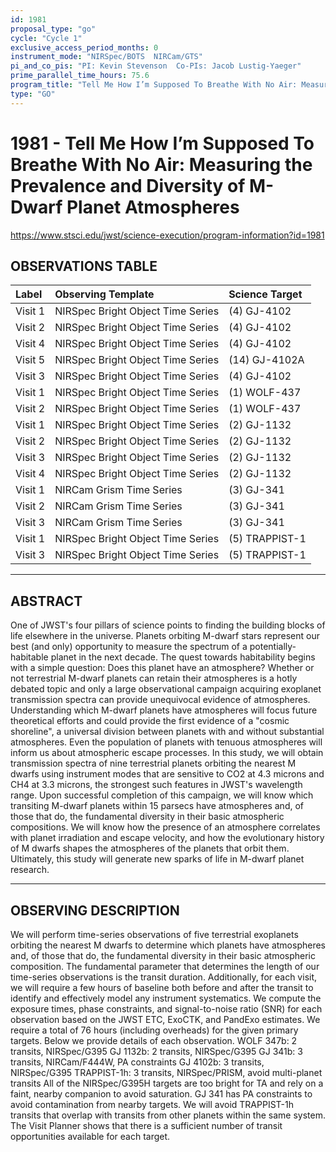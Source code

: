 ```yaml
---
id: 1981
proposal_type: "go"
cycle: "Cycle 1"
exclusive_access_period_months: 0
instrument_mode: "NIRSpec/BOTS  NIRCam/GTS"
pi_and_co_pis: "PI: Kevin Stevenson  Co-PIs: Jacob Lustig-Yaeger"
prime_parallel_time_hours: 75.6
program_title: "Tell Me How I’m Supposed To Breathe With No Air: Measuring the Prevalence and Diversity of M-Dwarf Planet Atmospheres"
type: "GO"
---
```

# 1981 - Tell Me How I’m Supposed To Breathe With No Air: Measuring the Prevalence and Diversity of M-Dwarf Planet Atmospheres
https://www.stsci.edu/jwst/science-execution/program-information?id=1981
## OBSERVATIONS TABLE
| Label    | Observing Template                | Science Target     |
| :------- | :-------------------------------- | :----------------- |
| Visit 1  | NIRSpec Bright Object Time Series | (4) GJ-4102        |
| Visit 2  | NIRSpec Bright Object Time Series | (4) GJ-4102        |
| Visit 4  | NIRSpec Bright Object Time Series | (4) GJ-4102        |
| Visit 5  | NIRSpec Bright Object Time Series | (14) GJ-4102A      |
| Visit 3  | NIRSpec Bright Object Time Series | (4) GJ-4102        |
| Visit 1  | NIRSpec Bright Object Time Series | (1) WOLF-437       |
| Visit 2  | NIRSpec Bright Object Time Series | (1) WOLF-437       |
| Visit 1  | NIRSpec Bright Object Time Series | (2) GJ-1132        |
| Visit 2  | NIRSpec Bright Object Time Series | (2) GJ-1132        |
| Visit 3  | NIRSpec Bright Object Time Series | (2) GJ-1132        |
| Visit 4  | NIRSpec Bright Object Time Series | (2) GJ-1132        |
| Visit 1  | NIRCam Grism Time Series          | (3) GJ-341         |
| Visit 2  | NIRCam Grism Time Series          | (3) GJ-341         |
| Visit 3  | NIRCam Grism Time Series          | (3) GJ-341         |
| Visit 1  | NIRSpec Bright Object Time Series | (5) TRAPPIST-1     |
| Visit 3  | NIRSpec Bright Object Time Series | (5) TRAPPIST-1     |

---

## ABSTRACT

One of JWST's four pillars of science points to finding the building blocks of life elsewhere in the universe. Planets orbiting M-dwarf stars represent our best (and only) opportunity to measure the spectrum of a potentially-habitable planet in the next decade. The quest towards habitability begins with a simple question: Does this planet have an atmosphere? Whether or not terrestrial M-dwarf planets can retain their atmospheres is a hotly debated topic and only a large observational campaign acquiring exoplanet transmission spectra can provide unequivocal evidence of atmospheres. Understanding which M-dwarf planets have atmospheres will focus future theoretical efforts and could provide the first evidence of a "cosmic shoreline", a universal division between planets with and without substantial atmospheres. Even the population of planets with tenuous atmospheres will inform us about atmospheric escape processes.
In this study, we will obtain transmission spectra of nine terrestrial planets orbiting the nearest M dwarfs using instrument modes that are sensitive to CO2 at 4.3 microns and CH4 at 3.3 microns, the strongest such features in JWST's wavelength range. Upon successful completion of this campaign, we will know which transiting M-dwarf planets within 15 parsecs have atmospheres and, of those that do, the fundamental diversity in their basic atmospheric compositions. We will know how the presence of an atmosphere correlates with planet irradiation and escape velocity, and how the evolutionary history of M dwarfs shapes the atmospheres of the planets that orbit them. Ultimately, this study will generate new sparks of life in M-dwarf planet research.

---

## OBSERVING DESCRIPTION

We will perform time-series observations of five terrestrial exoplanets orbiting the nearest M dwarfs to determine which planets have atmospheres and, of those that do, the fundamental diversity in their basic atmospheric composition.
The fundamental parameter that determines the length of our time-series observations is the transit duration. Additionally, for each visit, we will require a few hours of baseline both before and after the transit to identify and effectively model any instrument systematics. We compute the exposure times, phase constraints, and signal-to-noise ratio (SNR) for each observation based on the JWST ETC, ExoCTK, and PandExo estimates. We require a total of 76 hours (including overheads) for the given primary targets. Below we provide details of each observation.
WOLF 347b: 2 transits, NIRSpec/G395
GJ 1132b: 2 transits, NIRSpec/G395
GJ 341b: 3 transits, NIRCam/F444W, PA constraints
GJ 4102b: 3 transits, NIRSpec/G395
TRAPPIST-1h: 3 transits, NIRSpec/PRISM, avoid multi-planet transits
All of the NIRSpec/G395H targets are too bright for TA and rely on a faint, nearby companion to avoid saturation. GJ 341 has PA constraints to avoid contamination from nearby targets. We will avoid TRAPPIST-1h transits that overlap with transits from other planets within the same system. The Visit Planner shows that there is a sufficient number of transit opportunities available for each target.